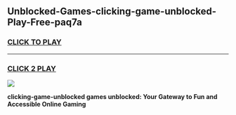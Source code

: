 
## Unblocked-Games-clicking-game-unblocked-Play-Free-paq7a
<h3>
<a href="https://premium76.site?title=clicking-game-unblocked&ref=23A">CLICK TO PLAY</a></h3>
<hr>

<h3>
<a href="https://premium76.site?title=clicking-game-unblocked&ref=23A">CLICK 2 PLAY</a>
  
</h3>

<a href="https://premium76.site?title=clicking-game-unblocked&ref=23A"><img src="https://clearcache.store/games.png"></a>


**clicking-game-unblocked games unblocked: Your Gateway to Fun and Accessible Online Gaming**
